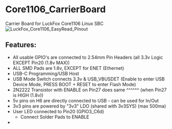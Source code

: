 
# Core1106_CarrierBoard
 Carrier Board for LuckFox Core1106 Linux SBC
![LuckFox_Core1106_EasyRead_Pinout](https://github.com/user-attachments/assets/c17aad84-e614-4e15-8da9-4362e65075ea)

## Features:

* All usable GPIO's are connected to 2.54mm Pin Headers (all 3.3v Logic EXCEPT Pin20 (1.8v MAX))
* ALL SMD Pads are 1.8v, EXCEPT for ENET (Ethernet)
* USB-C Programming/USB Host
* USB Mode Switch connects 3.3v & USB_VBUSDET (Enable to enter USB Device Mode, PRESS BOOT + RESET to enter Flash Mode)
* 2N2222 Transistor with ENABLE on Pin27 does same ^^^^^^ (when Pin27 is HIGH (1.8v))
* 5v pins on H6 are directly connected to USB - can be used for In/Out
* 3v3 pins are powered by "3v3" LDO (shared with 3v3SYS) (max 500ma)
* User LED connected to Pin20 (GPIO3_C6d)
	- Connect Solder Pads to ENABLE
* 
